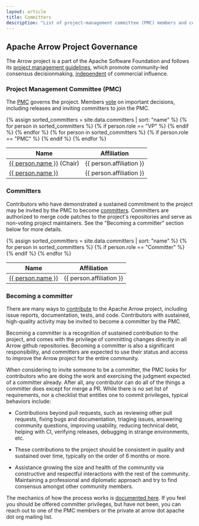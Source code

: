```yaml
---
layout: article
title: Committers
description: "List of project-management committee (PMC) members and committers on the Apache Arrow project."
---
```

<!--
{% comment %}
Licensed to the Apache Software Foundation (ASF) under one or more
contributor license agreements.  See the NOTICE file distributed with
this work for additional information regarding copyright ownership.
The ASF licenses this file to you under the Apache License, Version 2.0
(the "License"); you may not use this file except in compliance with
the License.  You may obtain a copy of the License at

http://www.apache.org/licenses/LICENSE-2.0

Unless required by applicable law or agreed to in writing, software
distributed under the License is distributed on an "AS IS" BASIS,
WITHOUT WARRANTIES OR CONDITIONS OF ANY KIND, either express or implied.
See the License for the specific language governing permissions and
limitations under the License.
{% endcomment %}
-->

## Apache Arrow Project Governance

The Arrow project is a part of the Apache Software Foundation and follows
its [project management guidelines](https://www.apache.org/foundation/how-it-works.html#management),
which promote community-led consensus decisionmaking,
[independent](https://community.apache.org/projectIndependence.html) of
commercial influence.

### Project Management Committee (PMC)

The [PMC](https://www.apache.org/foundation/how-it-works.html#pmc-members)
governs the project. Members [vote](https://www.apache.org/foundation/voting.html)
on important decisions, including releases and inviting committers to join the PMC.

<table class="table table-striped"><thead>
<tr>
<th>Name</th>
<th>Affiliation</th>
</tr>
</thead><tbody>
  {% assign sorted_committers = site.data.committers | sort: "name" %}
  {% for person in sorted_committers %}
    {% if person.role == "VP" %}
  <tr>
    <td><a href="https://people.apache.org/phonebook.html?uid={{ person.alias }}">{{ person.name }}</a> (Chair)</td>
    <td>{{ person.affiliation }}</td>
  </tr>
    {% endif %}
  {% endfor %}
  {% for person in sorted_committers %}
    {% if person.role == "PMC" %}
  <tr>
    <td><a href="https://people.apache.org/phonebook.html?uid={{ person.alias }}">{{ person.name }}</a></td>
    <td>{{ person.affiliation }}</td>
  </tr>
    {% endif %}
  {% endfor %}
</tbody></table>

### Committers

Contributors who have demonstrated a sustained commitment to the
project may be invited by the PMC to become
[committers](https://www.apache.org/foundation/how-it-works.html#committers).
Committers are authorized to merge code patches to the project's
repositories and serve as non-voting project maintainers. See the
"Becoming a committer" section below for more details.

<table class="table table-striped"><thead>
<tr>
<th>Name</th>
<th>Affiliation</th>
</tr>
</thead><tbody>
  {% assign sorted_committers = site.data.committers | sort: "name" %}
  {% for person in sorted_committers %}
    {% if person.role == "Committer" %}
  <tr>
    <td><a href="https://people.apache.org/phonebook.html?uid={{ person.alias }}">{{ person.name }}</a></td>
    <td>{{ person.affiliation }}</td>
  </tr>
    {% endif %}
  {% endfor %}
</tbody></table>

### **Becoming a committer**

There are many ways to [contribute](https://arrow.apache.org/docs/developers/contributing.html)
to the Apache Arrow project, including issue reports,
documentation, tests, and code. Contributors with sustained, high-quality activity
may be invited to become a committer by the PMC.

Becoming a committer is a recognition of sustained
contribution to the project, and comes with the privilege of
committing changes directly in all Arrow github repositories. Becoming
a committer is also a significant responsibility, and committers are
expected to use their status and access to improve the Arrow project
for the entire community.

When considering to invite someone to be a committer, the PMC looks for
contributors who are doing the work and exercising the judgment expected
of a committer already. After all, any contributor can do all of the things a
committer does except for merge a PR. While there is no set list of
requirements, nor a checklist that entitles one to commit privileges,
typical behaviors include:

* Contributions beyond pull requests, such as reviewing other pull requests,
  fixing bugs and documentation, triaging issues, answering community
  questions, improving usability, reducing technical debt, helping
  with CI, verifying releases, debugging in strange environments, etc.

* These contributions to the project should be consistent in quality
  and sustained over time, typically on the order of 6 months or more.

* Assistance growing the size and health of the community via constructive and
  respectful interactions with the rest of the community. Maintaining a
  professional and diplomatic approach and try to find consensus
  amongst other community members.

The mechanics of how the process works is [documented here].  If you
feel you should be offered committer privileges, but have not been,
you can reach out to one of the PMC members or the private at arrow
dot apache dot org mailing list.


[documented here]: https://cwiki.apache.org/confluence/display/ARROW/Inviting+New+Committers+and+PMC+Members
